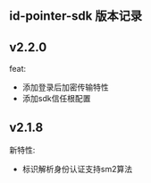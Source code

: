 id-pointer-sdk 版本记录
---

## v2.2.0

feat:
- 添加登录后加密传输特性
- 添加sdk信任根配置

## v2.1.8
新特性:
- 标识解析身份认证支持sm2算法